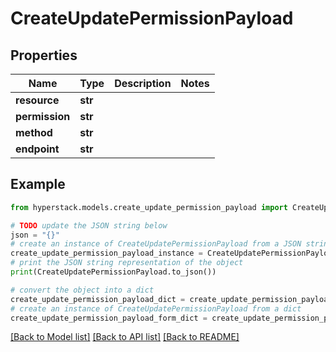# CreateUpdatePermissionPayload


## Properties

Name | Type | Description | Notes
------------ | ------------- | ------------- | -------------
**resource** | **str** |  | 
**permission** | **str** |  | 
**method** | **str** |  | 
**endpoint** | **str** |  | 

## Example

```python
from hyperstack.models.create_update_permission_payload import CreateUpdatePermissionPayload

# TODO update the JSON string below
json = "{}"
# create an instance of CreateUpdatePermissionPayload from a JSON string
create_update_permission_payload_instance = CreateUpdatePermissionPayload.from_json(json)
# print the JSON string representation of the object
print(CreateUpdatePermissionPayload.to_json())

# convert the object into a dict
create_update_permission_payload_dict = create_update_permission_payload_instance.to_dict()
# create an instance of CreateUpdatePermissionPayload from a dict
create_update_permission_payload_form_dict = create_update_permission_payload.from_dict(create_update_permission_payload_dict)
```
[[Back to Model list]](../README.md#documentation-for-models) [[Back to API list]](../README.md#documentation-for-api-endpoints) [[Back to README]](../README.md)


